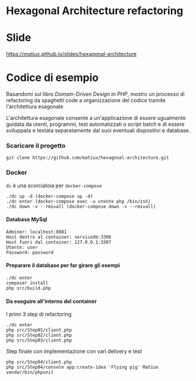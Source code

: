 Hexagonal Architecture refactoring
=====

# Slide
https://matiux.github.io/slides/hexagonal-architecture

# Codice di esempio
Basandomi sul libro *Domain-Driven Design in PHP*, mostro un processo di refactoring da spaghetti code a organizzazione del codice tramite l'architettura esagonale

L'architettura esagonale consente a un'applicazione di essere ugualmente guidata da utenti, programmi, test automatizzati o script batch e di essere sviluppata e testata separatamente dai suoi eventuali dispositivi e database.

### Scaricare il progetto
`git clone https://github.com/matiux/hexagonal-architecture.git`

### Docker
`dc` è una scorciatoia per `docker-compose`
```
./dc up -d (docker-compose up -d)
./dc enter (docker-compose exec -u utente php /bin/zsh)
./dc down -v --rmi=all (docker-compose down -v --rmi=all)
```

#### Database MySql
```
Adminer: localhost:8081
Host dentro al container: servicedb:3306
Host fuori dal container: 127.0.0.1:3307
Utente: user
Password: password
```
#### Preparare il database per far girare gli esempi
```
./dc enter
composer install
php src/build.php
```

#### Da eseguire all'interno del container

I primi 3 step di refactoring
```
./dc enter
php src/Step01/client.php
php src/Step02/client.php
php src/Step03/client.php
```
Step finale con implementazione con vari delivery e test
```
php src/Step04/client.php
php src/Step04/console app:create-idea 'Flying pig' Matiux
vendor/bin/phpunit
```
